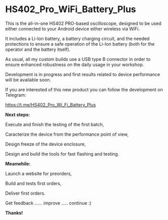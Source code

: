 # HS402_Pro_WiFi_Battery_Plus


This is the all-in-one HS402 PRO-based oscilloscope, designed to be used either connected to your Android device either wireless via WiFi.

It includes a Li-Ion battery, a battery charging circuit, and the needed protections to ensure a safe operation of the Li-Ion battery (both for the operator and the battery itself).

As usual, all my custom builds use a USB type B connector in order to ensure enhanced robustness on the daily usage in your workshop.


Development is in progress and first results related to device performance will be available soon.

If you are interested of this new product you can follow the development on Telegram:

https://t.me/HS402_Pro_Wi_Fi_Battery_Plus


**Next steps:**

Execute and finish the testing of the first batch,

Caracterize the device from the performance point of view,

Design freeze of the device enclosure,

Design and build the tools for fast flashing and testing.


**Meanwhile:**

Launch a website for preorders,

Build and tests first orders,

Deliver first orders. 

Get feedback ...... improve ..... continue :)



**Thanks!**
